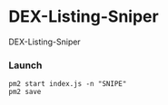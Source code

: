 # DEX-Listing-Sniper
DEX-Listing-Sniper


### Launch
```
pm2 start index.js -n "SNIPE"
pm2 save

```
